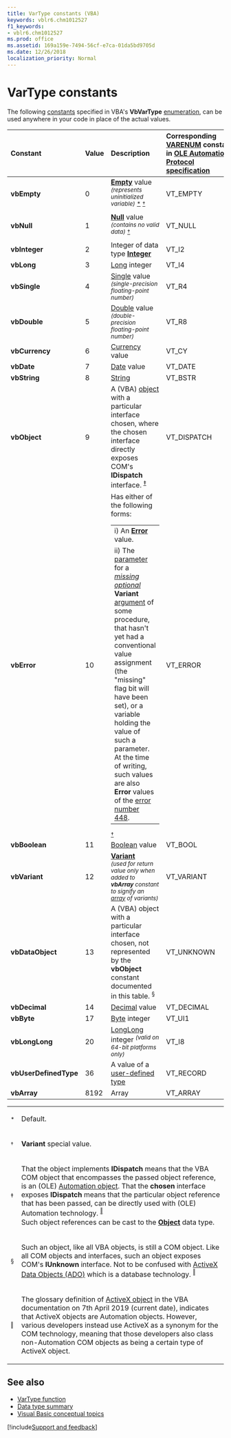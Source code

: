 ```yaml
---
title: VarType constants (VBA)
keywords: vblr6.chm1012527
f1_keywords:
- vblr6.chm1012527
ms.prod: office
ms.assetid: 169a159e-7494-56cf-e7ca-01da5bd9705d
ms.date: 12/26/2018
localization_priority: Normal
---
```



# VarType constants

The following [constants](../../Glossary/vbe-glossary.md#constant) specified in VBA's **VbVarType** [enumeration](../../reference/user-interface-help/enum-statement.md), can be used anywhere in your code in place of the actual values.

|Constant|Value|Description|Corresponding [VARENUM](https://docs.microsoft.com/en-us/windows/desktop/api/wtypes/ne-wtypes-varenum)&nbsp;constant in [OLE Automation Protocol specification](https://docs.microsoft.com/en-us/openspecs/windows_protocols/ms-oaut/3fe7db9f-5803-4dc4-9d14-5425d3f5461f)|
|:-----|:-----|:-----|:-----|
|**vbEmpty**|0|[**Empty**](../../Glossary/vbe-glossary.md#empty) value <sup>_(represents uninitialized variable)_</sup> <sup>[*](#asteriskfootnote "Default.")</sup> <sup>[&dagger;](#daggerfootnote "Variant special value.")</sup>|VT_EMPTY|
|**vbNull**|1|[**Null**](../../Glossary/vbe-glossary.md#null) value <sup>_(contains no valid data)_</sup> <sup>[&dagger;](#daggerfootnote "Variant special value.")</sup>|VT_NULL|
|**vbInteger**|2|Integer of data type [**Integer**](../../Glossary/vbe-glossary.md#integer-data-type)|VT_I2|
|**vbLong**|3|[Long](../../reference/User-Interface-Help/long-data-type.md) integer|VT_I4|
|**vbSingle**|4|[Single](../../Glossary/vbe-glossary.md#single-data-type) value <sup>_(single-precision floating-point number)_</sup>|VT_R4|
|**vbDouble**|5|[Double](../../Glossary/vbe-glossary.md#double-data-type) value <sup>_(double-precision floating-point number)_</sup>|VT_R8|
|**vbCurrency**|6|[Currency](../../Glossary/vbe-glossary.md#currency-data-type) value|VT_CY|
|**vbDate**|7|[Date](../../Glossary/vbe-glossary.md#date-data-type) value|VT_DATE|
|**vbString**|8|[String](../../Glossary/vbe-glossary.md#string-data-type)|VT_BSTR|
|**vbObject**|9|A (VBA) [object](../../glossary/vbe-glossary.md#object) with a particular interface chosen, where the chosen interface directly exposes COM's **IDispatch** interface. <sup>[&Dagger;](#doubledaggerfootnote "That the object implements IDispatch means that the VBA COM object that encompasses the passed object reference, is an (OLE) Automation object. That the chosen interface exposes IDispatch means that the particular object reference that has been passed, can be directly used with (OLE) Automation technology. Such object references can be cast to the Object data type.")</sup>|VT_DISPATCH|
|**vbError**|10|Has either of the following forms:<br><table><tr><td>i) An [**Error**](../../reference/user-interface-help/cverr-function.md) value.</td></tr><tr><td>ii) The [parameter](../../glossary/vbe-glossary.md#parameter) for a [_missing_](../../reference/user-interface-help/ismissing-function.md) [_optional_](../../concepts/getting-started/understanding-named-arguments-and-optional-arguments.md) **Variant** [argument](../../glossary/vbe-glossary.md#argument) of some procedure, that hasn't yet had a conventional value assignment (the "missing" flag bit will have been set), or a variable holding the value of such a parameter. At the time of writing, such values are also **Error** values of the [error number 448](../../reference/user-interface-help/named-argument-not-found-error-448.md).</td></tr></table><sup>[&dagger;](#daggerfootnote "Variant special value.")</sup>|VT_ERROR|
|**vbBoolean**|11|[Boolean](../../Glossary/vbe-glossary.md#boolean-data-type) value|VT_BOOL|
|**vbVariant**|12|[**Variant**](../../Glossary/vbe-glossary.md#variant-data-type)<BR><sup>_(used for return value only when added to **vbArray** constant to signify an [array](../../Glossary/vbe-glossary.md#array) of variants)_</sup>|VT_VARIANT|
|**vbDataObject**|13|A (VBA) object with a particular interface chosen, not represented by the **vbObject** constant documented in this table. <sup>[&sect;](#sectionfootnote "Such an object, like all VBA objects, is still a COM object. Like all COM objects and interfaces, such an object exposes COM's IUnknown interface. Not to be confused with ActiveX Data Objects (ADO) which is a database technology.")</sup>|VT_UNKNOWN|
|**vbDecimal**|14|[Decimal](../../Glossary/vbe-glossary.md#decimal-data-type) value|VT_DECIMAL|
|**vbByte**|17|[Byte](../../Glossary/vbe-glossary.md#byte-data-type) integer|VT_UI1|
|**vbLongLong**|20|[LongLong](../../reference/User-Interface-Help/long-data-type.md) integer <sup>_(valid on 64-bit platforms only)_</sup>|VT_I8|
|**vbUserDefinedType**|36|A value of a [user-defined type](../../Glossary/vbe-glossary.md#user-defined-type)|VT_RECORD|
|**vbArray**|8192|Array|VT_ARRAY|

<table>
 <tr><td><a name="asteriskfootnote"><sup>*</sup></a></td><td> 
   
   Default.<BR></td></tr>
 <tr><td><a name="daggerfootnote"><sup>&dagger;</sup></a></td><td>
  
   **Variant** special value.</td></tr>
 <tr><td><a name="doubledaggerfootnote"><sup>&Dagger;</sup></a></td><td>  

   That the object implements **IDispatch** means that the VBA COM object that encompasses the passed object reference, is an (OLE) [Automation object](../../Glossary/vbe-glossary.md#automation-object-1). That the **chosen** interface exposes **IDispatch** means that the particular object reference that has been passed, can be directly used with (OLE) Automation technology. <sup>[&Vert;](#doubleverticalbarfootnote)</sup><BR>Such object references can be cast to the [**Object**](../../reference/user-interface-help/object-data-type.md) data type.</td></tr>
 <tr><td><a name="sectionfootnote"><sup>&sect;</sup></a></td><td>

   Such an object, like all VBA objects, is still a COM object. Like all COM objects and interfaces, such an object exposes COM's **IUnknown** interface. Not to be confused with [ActiveX Data Objects (ADO)](../../../access/concepts/activex-data-objects/set-properties-of-activex-data-objects-in-visual-basic.md) which is a database technology. <sup>[&Vert;](#doubleverticalbarfootnote)</sup></td></tr>
 <tr><td><a name="doubleverticalbarfootnote"><sup>&Vert;</sup></a></td><td>
  
   The glossary definition of [ActiveX object](../../Glossary/vbe-glossary.md#activex-object) in the VBA documentation on 7th April 2019 (current date), indicates that ActiveX objects are Automation objects. However, various developers instead use ActiveX as a synonym for the COM technology, meaning that those developers also class non-Automation COM objects as being a certain type of ActiveX object.</td></tr>
</table>
  
## See also

- [VarType function](../../Reference/User-Interface-Help/vartype-function.md)
- [Data type summary](../../reference/user-interface-help/data-type-summary.md)
- [Visual Basic conceptual topics](../../reference/user-interface-help/visual-basic-conceptual-topics.md)

[!include[Support and feedback](~/includes/feedback-boilerplate.md)]
